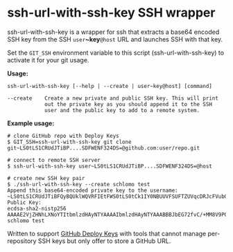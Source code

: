 # ssh-url-with-ssh-key SSH wrapper

ssh-url-with-ssh-key is a wrapper for ssh that extracts a base64 encoded SSH key
from the SSH `user`**~key**`@host` URL and launches SSH with that key.

Set the `GIT_SSH` environment variable to this script (ssh-url-with-ssh-key)
to activate it for your git usage.

**Usage:**
```
ssh-url-with-ssh-key [--help | --create | user~key@host] [command]

--create    Create a new private and public SSH key. This will print
            out the private key as you should append it to the SSH
            user and the public key to add to a remote system.
```

**Example usage:**
```
# clone GitHub repo with Deploy Keys
$ GIT_SSH=ssh-url-with-ssh-key git clone git~LS0tLS1CRUdJTiBP....SDFWENF324DS=@github.com:user/repo.git

# connect to remote SSH server
$ ssh-url-with-ssh-key user~LS0tLS1CRUdJTiBP....SDFWENF324DS=@host

# create new SSH key pair
$ ./ssh-url-with-ssh-key --create schlomo test
Append this base64-encoded private key to the username:
~LS0tLS1CRUdJTiBFQyBQUklWQVRFIEtFWS0tLS0tCk1IY0NBUUVFSUFTZUVqcDRJcFVubGhkTDVEU0VuVkc2aVM0U21Qd3NWR1hNVDhFbDFVZlBvQW9HQ0NxR1NNNDkKQXdFSG9VUURRZ0FFbHNRYnZaKzhMLzR3enhYMDlEdGZnZGFTaDVzSFpHUHVUcnVtWXd0UW4yb0txMFVNRmZjaQo4bWFqWWRqclF1YU8vdGN6aCtOWjJ3ZVZiZmY3WE5kQ01RPT0KLS0tLS1FTkQgRUMgUFJJVkFURSBLRVktLS0tLQo=
Public Key:
ecdsa-sha2-nistp256 AAAAE2VjZHNhLXNoYTItbmlzdHAyNTYAAAAIbmlzdHAyNTYAAABBBJbEG72fvC/+MM8V9PQ7X4HWkoebB2Rj7k67pmMLUJ9qCqtFDBX3IvJmo2HY60Lmjv7XM4fjWdsHlW33+1zXQjE= schlomo test

```
Written to support [GitHub Deploy Keys](https://developer.github.com/guides/managing-deploy-keys/#deploy-keys) with tools that cannot manage
per-repository SSH keys but only offer to store a GitHub URL.
